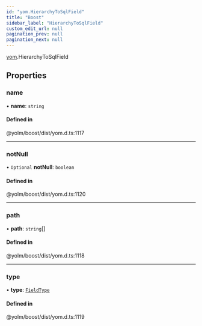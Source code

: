 ```yaml
---
id: "yom.HierarchyToSqlField"
title: "Boost"
sidebar_label: "HierarchyToSqlField"
custom_edit_url: null
pagination_prev: null
pagination_next: null
---
```


[yom](../namespaces/yom.md).HierarchyToSqlField

## Properties

### name

• **name**: `string`

#### Defined in

@yolm/boost/dist/yom.d.ts:1117

___

### notNull

• `Optional` **notNull**: `boolean`

#### Defined in

@yolm/boost/dist/yom.d.ts:1120

___

### path

• **path**: `string`[]

#### Defined in

@yolm/boost/dist/yom.d.ts:1118

___

### type

• **type**: [`FieldType`](../namespaces/yom.md#fieldtype)

#### Defined in

@yolm/boost/dist/yom.d.ts:1119
